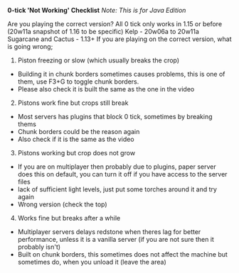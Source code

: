 **0-tick 'Not Working' Checklist**
*Note: This is for Java Edition*

Are you playing the correct version? All 0 tick only works in 1.15 or before (20w11a snapshot of 1.16 to be specific)
Kelp - 20w06a to 20w11a
Sugarcane and Cactus - 1.13+ 
If you are playing on the correct version, what is going wrong;

1) Piston freezing or slow (which usually breaks the crop)
- Building it in chunk borders sometimes causes problems, this is one of them, use F3+G to toggle chunk borders.
- Please also check it is built the same as the one in the video

2) Pistons work fine but crops still break
- Most servers has plugins that block 0 tick, sometimes by breaking thems
- Chunk borders could be the reason again
- Also check if it is the same as the video

3) Pistons working but crop does not grow
- If you are on multiplayer then probably due to plugins, paper server does this on default, you can turn it off if you have access to the server files
- lack of sufficient light levels, just put some torches around it and try again
- Wrong version (check the top)

4) Works fine but breaks after a while
- Multiplayer servers delays redstone when theres lag for better performance, unless it is a vanilla server (if you are not sure then it probably isn't)
- Built on chunk borders, this sometimes does not affect the machine but sometimes do, when you unload it (leave the area)